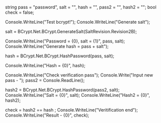 
string pass = "password", salt = "", hash = "", pass2 = "", hash2 = "";
bool check = false;

Console.WriteLine("Test bcrypt!");
Console.WriteLine("Generate salt");

salt = BCrypt.Net.BCrypt.GenerateSalt(SaltRevision.Revision2B);

Console.WriteLine("Password = {0}, salt = {1}", pass, salt);
Console.WriteLine("Generate hash = pass + salt");

hash = BCrypt.Net.BCrypt.HashPassword(pass, salt);

Console.WriteLine("Hash = {0}", hash);

Console.WriteLine("Check verification pass");
Console.Write("Input new pass - ");
pass2 = Console.ReadLine();

hash2 = BCrypt.Net.BCrypt.HashPassword(pass2, salt);
Console.WriteLine("Salt = {0}", salt);
Console.WriteLine("Hash2 = {0}", hash2);

check = hash2 == hash ;
Console.WriteLine("Veritification end");
Console.WriteLine("Result - {0}", check);
